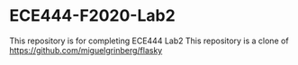 # ECE444-F2020-Lab2
This repository is for completing ECE444 Lab2
This repository is a clone of https://github.com/miguelgrinberg/flasky